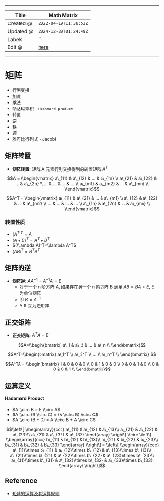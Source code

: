 -----

| Title     | Math Matrix                                       |
| --------- | ------------------------------------------------- |
| Created @ | `2022-04-19T11:36:53Z`                            |
| Updated @ | `2024-12-30T01:24:49Z`                            |
| Labels    | \`\`                                              |
| Edit @    | [here](https://github.com/junxnone/math/issues/4) |

-----

# 矩阵

  - 行列变换
  - 加减
  - 乘法
  - 哈达玛乘积 - `Hadamard product`
  - 转置
  - 逆
  - 秩
  - 迹
  - 雅可比行列式 - Jacobi

## 矩阵转置

  - **矩阵转置**: 矩阵 A 元素行列交换得到的转置矩阵 $A^{T}$

$$A = \\begin{vmatrix} a\_{11} & a\_{12} & ... & a\_{1n} \\ a\_{21} &
a\_{22} & ... & a\_{2n} \\ ... & ... & ... & ... \\ a\_{m1} & a\_{m2} &
... & a\_{mn} \\ \\end{vmatrix}$$

$$A^T = \\begin{vmatrix} a\_{11} & a\_{21} & ... & a\_{m1} \\ a\_{12} &
a\_{22} & ... & a\_{m2} \\ ... & ... & ... & ... \\ a\_{1n} & a\_{2n} &
... & a\_{mn} \\ \\end{vmatrix}$$

### 转置性质

  - $(A^T)^T=A$
  - $(A+B)^T=A^T+B^T$
  - $(\\lambda A)^T=\\lambda A^T$
  - $(AB)^T=B^TA^T$

## 矩阵的逆

  - **矩阵逆**: $AA^{-1}=A^{-1}A=E$
      - 对于一个 n 阶方阵 A, 如果存在另一个 n 阶方阵 B 满足 $AB=BA=E$, E 为单位矩阵
      - 即 $B=A^{-1}$
      - A B 互为逆矩阵

## 正交矩阵

  - **正交矩阵**: $A^TA=E$

$$A=\\begin{bmatrix} a\_1 & a\_2 & ... & a\_n \\ \\end{bmatrix}$$

$$A^T=\\begin{bmatrix} a\_1^T \\ a\_2^T \\ ... \\ a\_n^T \\
\\end{bmatrix} $$

$$A^TA = \\begin{bmatrix} 1 & 0 & 0 & 0 \\ 0 & 1 & 0 & 0 \\ 0 & 0 & 1 &
0 \\ 0 & 0 & 0 & 1 \\ \\end{bmatrix}$$

## 运算定义

#### Hadamard Product

  - $A \\circ B = B \\circ A$
  - $A \\circ (B \\circ C) = (A \\circ B) \\circ C$
  - $A \\circ (B + C) = A \\circ B + A \\circ C$

$$\\left\[ \\begin{array}{ccc}  
a\_{11} & a\_{12} & a\_{13}\\ a\_{21} & a\_{22} & a\_{23}\\ a\_{31} &
a\_{32} & a\_{33} \\end{array} \\right\] \\circ \\left\[
\\begin{array}{ccc} b\_{11} & b\_{12} & b\_{13}\\ b\_{21} & b\_{22} &
b\_{23}\\ b\_{31} & b\_{32} & b\_{33} \\end{array} \\right\] = \\left\[
\\begin{array}{ccc} a\_{11}\\times b\_{11} & a\_{12}\\times b\_{12} &
a\_{13}\\times b\_{13}\\ a\_{21}\\times b\_{21} & a\_{22}\\times b\_{22}
& a\_{23}\\times b\_{23}\\ a\_{31}\\times b\_{31} & a\_{32}\\times
b\_{32} & a\_{33}\\times b\_{33} \\end{array} \\right\]$$

## Reference

  - [矩阵的运算及其运算规则](http://www2.edu-edu.com.cn/lesson_crs78/self/j_0022/soft/ch0605.html)
